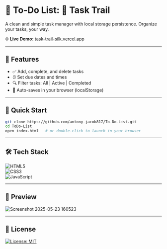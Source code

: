 # 📝 To-Do List: 🧭 Task Trail

A clean and simple task manager with local storage persistence. Organize your tasks, your way.

🌐 **Live Demo:** [task-trail-silk.vercel.app](https://task-trail-silk.vercel.app/)

---

## 📌 Features

- ✅ Add, complete, and delete tasks  
- ⏰ Set due dates and times  
- 🔍 Filter tasks: All | Active | Completed  
- 💾 Auto-saves in your browser (localStorage)

---

## 🚀 Quick Start

```bash
git clone https://github.com/antony-jacob817/To-Do-List.git
cd ToDo-List
open index.html   # or double-click to launch in your browser
```

---

## 🛠 Tech Stack

<div>

![HTML5](https://img.shields.io/badge/HTML5-E34F26?style=for-the-badge&logo=html5&logoColor=white)<br>
![CSS3](https://img.shields.io/badge/CSS3-1572B6?style=for-the-badge&logo=css3&logoColor=white)<br>
![JavaScript](https://img.shields.io/badge/JavaScript-F7DF1E?style=for-the-badge&logo=javascript&logoColor=black)<br>

</div>

---

## 📸 Preview

![Screenshot 2025-05-23 160523](https://github.com/user-attachments/assets/178a4a5c-7d71-48c6-bd59-d6f93f7f8858)

---

## 📄 License

[![License: MIT](https://img.shields.io/badge/License-MIT-yellow.svg)](https://opensource.org/licenses/MIT)
